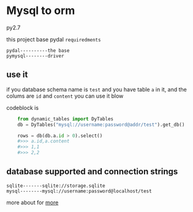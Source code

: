 # Mysql to orm
py2.7

this project base pydal `requiredments`

    pydal----------the base
    pymysql--------driver


## use it
if you database schema name is `test` and you have table `a` in it, and the colums are `id` and `content`
you can use it blow 

codeblock is 
```python
    from dynamic_tables import DyTables
    db = DyTables("mysql://username:password@addr/test").get_db()

    rows = db(db.a.id > 0).select()
    #>>> a.id,a.content
    #>>> 1,1
    #>>> 2,2

```

## database supported and connection strings

    sqlite-------sqlite://storage.sqlite
    mysql--------mysql://username:password@localhost/test


more about for [more](http://www.web2py.com/books/default/chapter/29/06/the-database-abstraction-layer)